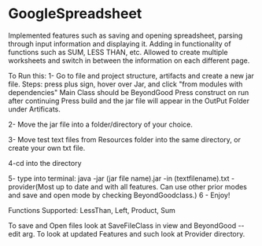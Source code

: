 # GoogleSpreadsheet
Implemented features such as saving and opening spreadsheet, parsing through input information and displaying it. Adding in functionality of functions such as SUM, LESS THAN, etc. Allowed to create multiple worksheets and switch in between the information on each different page. 

To Run this: 
1- Go to file and project structure, artifacts and create a new jar file.
    Steps: press plus sign, hover over Jar, and click "from modules with dependencies" 
           Main Class should be BeyondGood 
           Press construct on run after continuing
           Press build and the jar file will appear in the OutPut Folder under Artificats. 
           
2- Move the jar file into a folder/directory of your choice. 

3- Move test text files from Resources folder into the same directory, or create your own txt file. 
                                        
4-cd into the directory 

5- type into terminal: java -jar (jar file name).jar -in (textfilename).txt -provider(Most up to date and with all features.                                                                                        Can use other prior modes and save and                                                                                        open mode by checking BeyondGoodclass.)
6 - Enjoy! 

Functions Supported: LessThan, Left, Product, Sum

To save and Open files look at SaveFileClass in view and BeyondGood --edit arg. To look at updated Features and such look at Provider directory. 
                        
